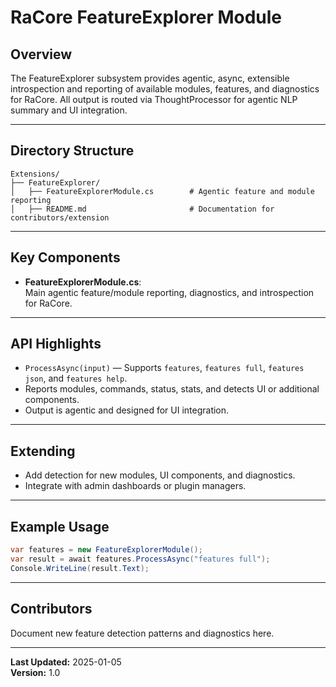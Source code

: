 # RaCore FeatureExplorer Module

## Overview

The FeatureExplorer subsystem provides agentic, async, extensible introspection and reporting of available modules, features, and diagnostics for RaCore.
All output is routed via ThoughtProcessor for agentic NLP summary and UI integration.

---

## Directory Structure

```
Extensions/
├── FeatureExplorer/
│   ├── FeatureExplorerModule.cs        # Agentic feature and module reporting
│   ├── README.md                       # Documentation for contributors/extension
```

---

## Key Components

- **FeatureExplorerModule.cs**:  
  Main agentic feature/module reporting, diagnostics, and introspection for RaCore.

---

## API Highlights

- `ProcessAsync(input)` — Supports `features`, `features full`, `features json`, and `features help`.
- Reports modules, commands, status, stats, and detects UI or additional components.
- Output is agentic and designed for UI integration.

---

## Extending

- Add detection for new modules, UI components, and diagnostics.
- Integrate with admin dashboards or plugin managers.

---

## Example Usage

```csharp
var features = new FeatureExplorerModule();
var result = await features.ProcessAsync("features full");
Console.WriteLine(result.Text);
```

---

## Contributors

Document new feature detection patterns and diagnostics here.

---

**Last Updated:** 2025-01-05  
**Version:** 1.0
